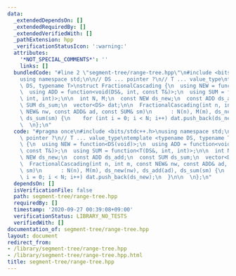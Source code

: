 ```yaml
---
data:
  _extendedDependsOn: []
  _extendedRequiredBy: []
  _extendedVerifiedWith: []
  _pathExtension: hpp
  _verificationStatusIcon: ':warning:'
  attributes:
    '*NOT_SPECIAL_COMMENTS*': ''
    links: []
  bundledCode: "#line 2 \"segment-tree/range-tree.hpp\"\n#include <bits/stdc++.h>\n\
    using namespace std;\n\n// DS ... pointer ?\n// T ... value_type\ntemplate <typename\
    \ DS, typename T>\nstruct FractionalCascading {\n  using NEW = function<DS(void)>;\n\
    \  using ADD = function<void(DS&, int, const T&)>;\n  using SUM = function<T(DS&,\
    \ int, int)>;\n\n  int N, M;\n  const NEW ds_new;\n  const ADD ds_add;\n  const\
    \ SUM ds_sum;\n  vector<DS> dat;\n\n  FractionalCascading(int n, int m, const\
    \ NEW& nw, const ADD& ad, const SUM& sm)\n      : N(n), M(m), ds_new(nw), ds_add(ad),\
    \ ds_sum(sm) {\n    for (int i = 0; i < N; i++) dat.push_back(ds_new);\n  }\n\n\
    \  \n};\n"
  code: "#pragma once\n#include <bits/stdc++.h>\nusing namespace std;\n\n// DS ...\
    \ pointer ?\n// T ... value_type\ntemplate <typename DS, typename T>\nstruct FractionalCascading\
    \ {\n  using NEW = function<DS(void)>;\n  using ADD = function<void(DS&, int,\
    \ const T&)>;\n  using SUM = function<T(DS&, int, int)>;\n\n  int N, M;\n  const\
    \ NEW ds_new;\n  const ADD ds_add;\n  const SUM ds_sum;\n  vector<DS> dat;\n\n\
    \  FractionalCascading(int n, int m, const NEW& nw, const ADD& ad, const SUM&\
    \ sm)\n      : N(n), M(m), ds_new(nw), ds_add(ad), ds_sum(sm) {\n    for (int\
    \ i = 0; i < N; i++) dat.push_back(ds_new);\n  }\n\n  \n};\n"
  dependsOn: []
  isVerificationFile: false
  path: segment-tree/range-tree.hpp
  requiredBy: []
  timestamp: '2020-09-27 00:39:08+09:00'
  verificationStatus: LIBRARY_NO_TESTS
  verifiedWith: []
documentation_of: segment-tree/range-tree.hpp
layout: document
redirect_from:
- /library/segment-tree/range-tree.hpp
- /library/segment-tree/range-tree.hpp.html
title: segment-tree/range-tree.hpp
---
```

